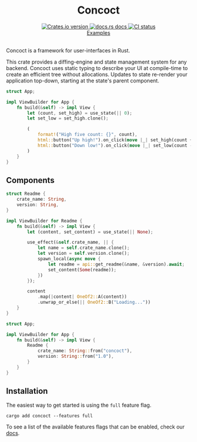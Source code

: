 <div align="center">
  <h1>Concoct</h1>
  
 <a href="https://crates.io/crates/concoct">
    <img src="https://img.shields.io/crates/v/concoct?style=flat-square"
    alt="Crates.io version" />
  </a>
  <a href="https://docs.rs/concoct">
    <img src="https://img.shields.io/badge/docs-latest-blue.svg?style=flat-square"
      alt="docs.rs docs" />
  </a>
   <a href="https://github.com/concoct-rs/concoct/actions">
    <img src="https://github.com/matthunz/concoct/actions/workflows/rust.yml/badge.svg"
      alt="CI status" />
  </a>
</div>

<div align="center">
 <a href="https://github.com/concoct-rs/concoct/tree/main/web_examples">Examples</a>
</div>

<br />

Concoct is a framework for user-interfaces in Rust.

This crate provides a diffing-engine and state management system for any backend.
Concoct uses static typing to describe your UI at compile-time to create an efficient
tree without allocations. Updates to state re-render your application top-down,
starting at the state's parent component.

```rust
struct App;

impl ViewBuilder for App {
    fn build(&self) -> impl View {
        let (count, set_high) = use_state(|| 0);
        let set_low = set_high.clone();

        (
            format!("High five count: {}", count),
            html::button("Up high!").on_click(move |_| set_high(count + 1)),
            html::button("Down low!").on_click(move |_| set_low(count - 1)),
        )
    }
}
```

## Components
```rust
struct Readme {
    crate_name: String,
    version: String,
}

impl ViewBuilder for Readme {
    fn build(&self) -> impl View {
        let (content, set_content) = use_state(|| None);

        use_effect(&self.crate_name, || {
            let name = self.crate_name.clone();
            let version = self.version.clone();
            spawn_local(async move {
                let readme = api::get_readme(&name, &version).await;
                set_content(Some(readme));
            })
        });

        content
            .map(|content| OneOf2::A(content))
            .unwrap_or_else(|| OneOf2::B("Loading..."))
    }
}

struct App;

impl ViewBuilder for App {
    fn build(&self) -> impl View {
        Readme {
            crate_name: String::from("concoct"),
            version: String::from("1.0"),
        }
    }
}
```


## Installation
The easiest way to get started is using the `full` feature flag.

```
cargo add concoct --features full
```

To see a list of the available features flags that can be enabled, check our [docs](https://docs.rs/concoct/latest/concoct/#feature-flags).
